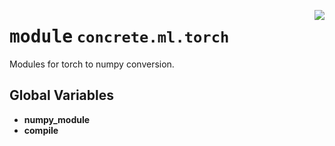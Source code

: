 <!-- markdownlint-disable -->

<a href="https://github.com/zama-ai/concrete-ml-internal/tree/main/src/concrete/ml/torch/__init__.py#L0"><img align="right" style="float:right;" src="https://img.shields.io/badge/-source-cccccc?style=flat-square"></a>

# <kbd>module</kbd> `concrete.ml.torch`

Modules for torch to numpy conversion.

## **Global Variables**

- **numpy_module**
- **compile**
